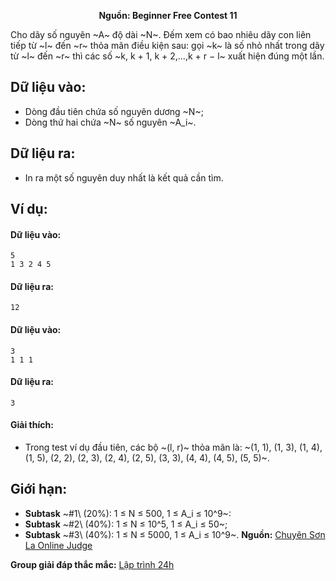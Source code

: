 **<center>Nguồn: Beginner Free Contest 11</center>**

Cho dãy số nguyên ~A~ độ dài ~N~. Đếm xem có bao nhiêu dãy con liên tiếp từ ~l~ đến ~r~ thỏa mãn điều kiện sau: gọi ~k~ là số nhỏ nhất trong dãy từ ~l~ đến ~r~ thì các số ~k, k + 1, k + 2,...,k + r − l~ xuất hiện đúng một lần.

## Dữ liệu vào:
- Dòng đầu tiên chứa số nguyên dương ~N~;
- Dòng thứ hai chứa ~N~ số nguyên ~A_i~.

## Dữ liệu ra:
- In ra một số nguyên duy nhất là kết quả cần tìm.

## Ví dụ:
#### Dữ liệu vào:
```
5
1 3 2 4 5
```

#### Dữ liệu ra:
```
12
```

#### Dữ liệu vào:
```
3
1 1 1
```

#### Dữ liệu ra:
```
3
```

#### Giải thích:
- Trong test ví dụ đầu tiên, các bộ ~(l, r)~ thỏa mãn là: ~(1, 1), (1, 3), (1, 4), (1, 5), (2, 2), (2, 3), (2, 4), (2, 5), (3, 3), (4, 4), (4, 5), (5, 5)~.

## Giới hạn:
- **Subtask** ~\#1\ (20\%): 1 ≤ N ≤ 500, 1 ≤ A_i ≤ 10^9~:
- **Subtask** ~\#2\ (40\%): 1 ≤ N ≤ 10^5, 1 ≤ A_i ≤ 50~;
- **Subtask** ~\#3\ (40\%): 1 ≤ N ≤ 5000, 1 ≤ A_i ≤ 10^9~.
**Nguồn:** [Chuyên Sơn La Online Judge](http://csloj.ddns.net/)

**Group giải đáp thắc mắc:** [Lập trình 24h](https://www.facebook.com/groups/1386904321519984)